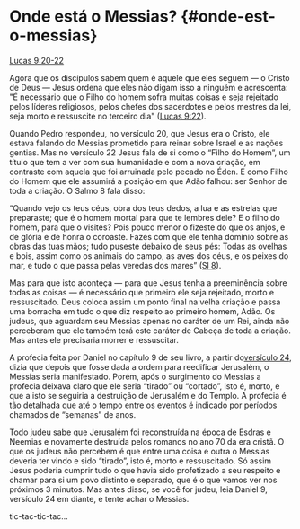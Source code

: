 # **Onde está o Messias?** {#onde-est-o-messias}

[Lucas 9:20-22](http://bibliaonline.com.br/acf/lc/9/20-22)

Agora que os discípulos sabem quem é aquele que eles seguem — o Cristo de Deus — Jesus ordena que eles não digam isso a ninguém e acrescenta: &quot;É necessário que o Filho do homem sofra muitas coisas e seja rejeitado pelos líderes religiosos, pelos chefes dos sacerdotes e pelos mestres da lei, seja morto e ressuscite no terceiro dia&quot; ([Lucas 9:22](http://bibliaonline.com.br/acf/lc/9/22)).

Quando Pedro respondeu, no versículo 20, que Jesus era o Cristo, ele estava falando do Messias prometido para reinar sobre Israel e as nações gentias. Mas no versículo 22 Jesus fala de si como o “Filho do Homem”, um título que tem a ver com sua humanidade e com a nova criação, em contraste com aquela que foi arruinada pelo pecado no Éden. É como Filho do Homem que ele assumirá a posição em que Adão falhou: ser Senhor de toda a criação. O Salmo 8 fala disso:

“Quando vejo os teus céus, obra dos teus dedos, a lua e as estrelas que preparaste; que é o homem mortal para que te lembres dele? E o filho do homem, para que o visites? Pois pouco menor o fizeste do que os anjos, e de glória e de honra o coroaste. Fazes com que ele tenha domínio sobre as obras das tuas mãos; tudo puseste debaixo de seus pés: Todas as ovelhas e bois, assim como os animais do campo, as aves dos céus, e os peixes do mar, e tudo o que passa pelas veredas dos mares” ([Sl 8](http://bibliaonline.com.br/acf/sl/8)).

Mas para que isto aconteça — para que Jesus tenha a preeminência sobre todas as coisas — é necessário que primeiro ele seja rejeitado, morto e ressuscitado. Deus coloca assim um ponto final na velha criação e passa uma borracha em tudo o que diz respeito ao primeiro homem, Adão. Os judeus, que aguardam seu Messias apenas no caráter de um Rei, ainda não perceberam que ele também terá este caráter de Cabeça de toda a criação. Mas antes ele precisaria morrer e ressuscitar.

A profecia feita por Daniel no capítulo 9 de seu livro, a partir do[versículo 24](http://bibliaonline.com.br/acf/dn/9/24-27+), dizia que depois que fosse dada a ordem para reedificar Jerusalém, o Messias seria manifestado. Porém, após o surgimento do Messias a profecia deixava claro que ele seria “tirado” ou “cortado”, isto é, morto, e que a isto se seguiria a destruição de Jerusalém e do Templo. A profecia é tão detalhada que até o tempo entre os eventos é indicado por períodos chamados de “semanas” de anos.

Todo judeu sabe que Jerusalém foi reconstruída na época de Esdras e Neemias e novamente destruída pelos romanos no ano 70 da era cristã. O que os judeus não percebem é que entre uma coisa e outra o Messias deveria ter vindo e sido “tirado”, isto é, morto e ressuscitado. Só assim Jesus poderia cumprir tudo o que havia sido profetizado a seu respeito e chamar para si um povo distinto e separado, que é o que vamos ver nos próximos 3 minutos. Mas antes disso, se você for judeu, leia Daniel 9, versículo 24 em diante, e tente achar o Messias.

tic-tac-tic-tac...